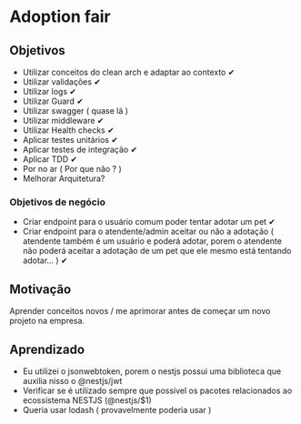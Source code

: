# Adoption fair

## Objetivos

- Utilizar conceitos do clean arch e adaptar ao contexto ✔
- Utilizar validações ✔
- Utilizar logs ✔
- Utilizar Guard ✔
- Utilizar swagger ( quase lá )
- Utilizar middleware ✔
- Utilizar Health checks ✔
- Aplicar testes unitários ✔
- Aplicar testes de integração ✔
- Aplicar TDD ✔
- Por no ar ( Por que não ? )
- Melhorar Arquitetura?

### Objetivos de negócio

- Criar endpoint para o usuário comum poder tentar adotar um pet ✔
- Criar endpoint para o atendente/admin aceitar ou não a adotação ( atendente também é um usuário e poderá adotar, porem o atendente não poderá aceitar a adotação de um pet que ele mesmo está tentando adotar... ) ✔

## Motivação

Aprender conceitos novos / me aprimorar antes de começar um novo projeto na empresa.

## Aprendizado

- Eu utilizei o jsonwebtoken, porem o nestjs possui uma biblioteca que auxilia nisso o @nestjs/jwt
- Verificar se é utilizado sempre que possível os pacotes relacionados ao ecossistema NESTJS (@nestjs/$1)
- Queria usar lodash ( provavelmente poderia usar )
